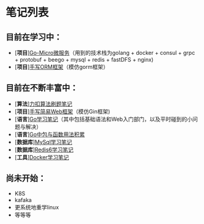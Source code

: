 # 笔记列表

## 目前在学习中：

- [**项目**][Go-Micro微服务](https://www.wolai.com/jgjN7MrDFHJMbqfDHHQASM)（用到的技术栈为golang + docker + consul + grpc + protobuf + beego + mysql + redis + fastDFS + nginx)
- [**项目**][手写ORM框架](https://www.wolai.com/9Xy8kYiU1vxDvW6h2Kj27s)（模仿gorm框架）

## 目前在不断丰富中：
- [**算法**][力扣算法刷题笔记](https://www.wolai.com/k8CZJCY3wwWWc11ApSomF)
- [**项目**][手写简易Web框架](https://www.wolai.com/eyR9zThJjhoHUvGJuTnLAC)（模仿Gin框架)
- [**语言**][Go学习笔记](https://www.wolai.com/dPPVnFiUWmPFWZZ7eicxwa)（其中包括基础语法和Web入门部门，以及平时碰到的小问题与解决）
- [**语言**][Go中包与函数用法积累](https://www.wolai.com/kkhVnEbr6nzd4doneBE9Da)
- [**数据库**][MySql学习笔记](https://www.wolai.com/uTbRLinYVoBevYqKWBXwvj)
- [**数据库**][Redis6学习笔记](https://www.wolai.com/esmyTD1sRJD5DzjzbYTT1h)
- [**工具**][Docker学习笔记](https://www.wolai.com/t2odGrsSrdp9jgkzRi4cY8)

## 尚未开始：
- K8S
- kafaka
- 更系统地重学linux
- 等等等

